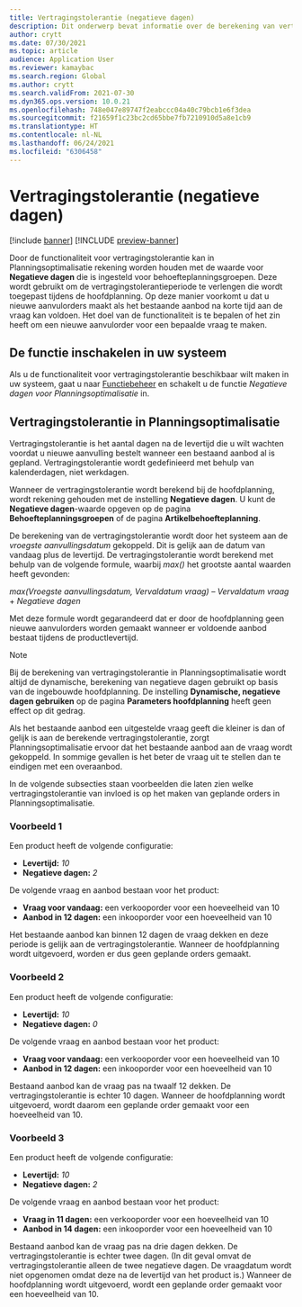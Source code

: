 ```yaml
---
title: Vertragingstolerantie (negatieve dagen)
description: Dit onderwerp bevat informatie over de berekening van vertragingstolerantie en over het effect ervan op het maken van geplande orders in Planningsoptimalisatie.
author: crytt
ms.date: 07/30/2021
ms.topic: article
audience: Application User
ms.reviewer: kamaybac
ms.search.region: Global
ms.author: crytt
ms.search.validFrom: 2021-07-30
ms.dyn365.ops.version: 10.0.21
ms.openlocfilehash: 748e047e89747f2eabccc04a40c79bcb1e6f3dea
ms.sourcegitcommit: f21659f1c23bc2cd65bbe7fb7210910d5a8e1cb9
ms.translationtype: HT
ms.contentlocale: nl-NL
ms.lasthandoff: 06/24/2021
ms.locfileid: "6306458"
---
```

# <a name="delay-tolerance-negative-days"></a>Vertragingstolerantie (negatieve dagen)

[!include [banner](../../includes/banner.md)]
[!INCLUDE [preview-banner](../../includes/preview-banner.md)]

Door de functionaliteit voor vertragingstolerantie kan in Planningsoptimalisatie rekening worden houden met de waarde voor **Negatieve dagen** die is ingesteld voor behoefteplanningsgroepen. Deze wordt gebruikt om de vertragingstolerantieperiode te verlengen die wordt toegepast tijdens de hoofdplanning. Op deze manier voorkomt u dat u nieuwe aanvulorders maakt als het bestaande aanbod na korte tijd aan de vraag kan voldoen. Het doel van de functionaliteit is te bepalen of het zin heeft om een nieuwe aanvulorder voor een bepaalde vraag te maken.

## <a name="turn-on-the-feature-in-your-system"></a>De functie inschakelen in uw systeem

Als u de functionaliteit voor vertragingstolerantie beschikbaar wilt maken in uw systeem, gaat u naar [Functiebeheer](../../../fin-ops-core/fin-ops/get-started/feature-management/feature-management-overview.md) en schakelt u de functie *Negatieve dagen voor Planningsoptimalisatie* in.

## <a name="delay-tolerance-in-planning-optimization"></a>Vertragingstolerantie in Planningsoptimalisatie

Vertragingstolerantie is het aantal dagen na de levertijd die u wilt wachten voordat u nieuwe aanvulling bestelt wanneer een bestaand aanbod al is gepland. Vertragingstolerantie wordt gedefinieerd met behulp van kalenderdagen, niet werkdagen.

Wanneer de vertragingstolerantie wordt berekend bij de hoofdplanning, wordt rekening gehouden met de instelling **Negatieve dagen**. U kunt de **Negatieve dagen**-waarde opgeven op de pagina **Behoefteplanningsgroepen** of de pagina **Artikelbehoefteplanning**.

De berekening van de vertragingstolerantie wordt door het systeem aan de *vroegste aanvullingsdatum* gekoppeld. Dit is gelijk aan de datum van vandaag plus de levertijd. De vertragingstolerantie wordt berekend met behulp van de volgende formule, waarbij *max()* het grootste aantal waarden heeft gevonden:

*max(Vroegste aanvullingsdatum, Vervaldatum vraag)* – *Vervaldatum vraag* + *Negatieve dagen*

Met deze formule wordt gegarandeerd dat er door de hoofdplanning geen nieuwe aanvulorders worden gemaakt wanneer er voldoende aanbod bestaat tijdens de productlevertijd.

> [!NOTE]
> Bij de berekening van vertragingstolerantie in Planningsoptimalisatie wordt altijd de dynamische, berekening van negatieve dagen gebruikt op basis van de ingebouwde hoofdplanning. De instelling **Dynamische, negatieve dagen gebruiken** op de pagina **Parameters hoofdplanning** heeft geen effect op dit gedrag.

Als het bestaande aanbod een uitgestelde vraag geeft die kleiner is dan of gelijk is aan de berekende vertragingstolerantie, zorgt Planningsoptimalisatie ervoor dat het bestaande aanbod aan de vraag wordt gekoppeld. In sommige gevallen is het beter de vraag uit te stellen dan te eindigen met een overaanbod.

In de volgende subsecties staan voorbeelden die laten zien welke vertragingstolerantie van invloed is op het maken van geplande orders in Planningsoptimalisatie.

### <a name="example-1"></a>Voorbeeld 1

Een product heeft de volgende configuratie:

- **Levertijd:** *10*
- **Negatieve dagen:** *2*

De volgende vraag en aanbod bestaan voor het product:

- **Vraag voor vandaag:** een verkooporder voor een hoeveelheid van 10
- **Aanbod in 12 dagen:** een inkooporder voor een hoeveelheid van 10

Het bestaande aanbod kan binnen 12 dagen de vraag dekken en deze periode is gelijk aan de vertragingstolerantie. Wanneer de hoofdplanning wordt uitgevoerd, worden er dus geen geplande orders gemaakt.

### <a name="example-2"></a>Voorbeeld 2

Een product heeft de volgende configuratie:

- **Levertijd:** *10*
- **Negatieve dagen:** *0*

De volgende vraag en aanbod bestaan voor het product:

- **Vraag voor vandaag:** een verkooporder voor een hoeveelheid van 10
- **Aanbod in 12 dagen:** een inkooporder voor een hoeveelheid van 10

Bestaand aanbod kan de vraag pas na twaalf 12 dekken. De vertragingstolerantie is echter 10 dagen. Wanneer de hoofdplanning wordt uitgevoerd, wordt daarom een geplande order gemaakt voor een hoeveelheid van 10.

### <a name="example-3"></a>Voorbeeld 3

Een product heeft de volgende configuratie:

- **Levertijd:** *10*
- **Negatieve dagen:** *2*

De volgende vraag en aanbod bestaan voor het product:

- **Vraag in 11 dagen:** een verkooporder voor een hoeveelheid van 10
- **Aanbod in 14 dagen:** een inkooporder voor een hoeveelheid van 10

Bestaand aanbod kan de vraag pas na drie dagen dekken. De vertragingstolerantie is echter twee dagen. (In dit geval omvat de vertragingstolerantie alleen de twee negatieve dagen. De vraagdatum wordt niet opgenomen omdat deze na de levertijd van het product is.) Wanneer de hoofdplanning wordt uitgevoerd, wordt een geplande order gemaakt voor een hoeveelheid van 10.
